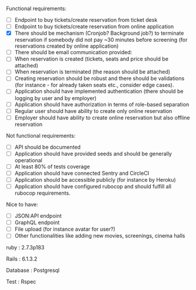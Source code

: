 Functional requirements:
- [ ] Endpoint to buy tickets/create reservation from ticket desk
- [ ] Endpoint to buy tickets/create reservation from online application
- [x] There should be mechanism (Cronjob? Background job?) to terminate reservation if somebody did not pay ~30 minutes before screening (for reservations created by online application)
- [ ] There should be email communication provided:
- [ ] When reservation is created (tickets, seats and price should be attached)
- [ ] When reservation is terminated (the reason should be attached)
- [ ] Creating reservation should be robust and there should be validations (for instance - for already taken seats etc., consider edge cases). 
- [ ] Application should have implemented authentication (there should be logging by user and by employer)
- [ ] Application should have authorization in terms of role-based separation
- [ ] Regular user should have ability to create only online reservation
- [ ] Employer should have ability to create online reservation but also offline reservation

Not functional requirements:
- [ ] API should be documented 
- [ ] Application should have provided seeds and should be generally operational
- [ ] At least 80% of tests coverage
- [ ] Application should have connected Sentry and CircleCI
- [ ] Application should be accessible publicly (for instance by Heroku)
- [ ] Application should have configured rubocop and should fulfill all rubocop requirements.

Nice to have:
- [ ] JSON:API endpoint
- [ ] GraphQL endpoint
- [ ] File upload (for instance avatar for user?)
- [ ] Other functionalities like adding new movies, screenings, cinema halls

ruby : 2.7.3p183

Rails : 6.1.3.2

Database : Postgresql

Test : Rspec
